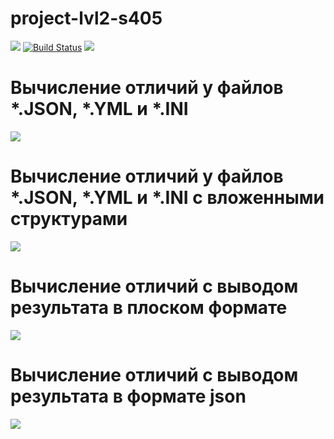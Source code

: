 # project-lvl2-s405
<a href="https://codeclimate.com/github/EldarAkhmetov/project-lvl2-s405/maintainability"><img src="https://api.codeclimate.com/v1/badges/1b50a94a22010d96b79d/maintainability" /></a>
[![Build Status](https://travis-ci.org/EldarAkhmetov/project-lvl2-s405.svg?branch=master)](https://travis-ci.org/EldarAkhmetov/project-lvl2-s405)
<a href="https://asciinema.org/a/fKH4eSfOqZMhMbIJaPQ6O19BM" target="_blank"><img src="https://asciinema.org/a/fKH4eSfOqZMhMbIJaPQ6O19BM.svg" /></a>

# Вычисление отличий у файлов *.JSON, *.YML и *.INI
<a href="https://asciinema.org/a/Q0aH9a2dFu4QK6jTPVqTGcBdz" target="_blank"><img src="https://asciinema.org/a/Q0aH9a2dFu4QK6jTPVqTGcBdz.svg" /></a>
# Вычисление отличий у файлов *.JSON, *.YML и *.INI с вложенными структурами
<a href="https://asciinema.org/a/ajxz5RxkTzNKArhEtEATHuRDR" target="_blank"><img src="https://asciinema.org/a/ajxz5RxkTzNKArhEtEATHuRDR.svg" /></a>
# Вычисление отличий с выводом результата в плоском формате
<a href="https://asciinema.org/a/7h2VpFolksPYMbBfWH61ZRO31" target="_blank"><img src="https://asciinema.org/a/7h2VpFolksPYMbBfWH61ZRO31.svg" /></a>
# Вычисление отличий с выводом результата в формате json
<a href="https://asciinema.org/a/fVsLBFFFMfIJnLiddiG3wi346" target="_blank"><img src="https://asciinema.org/a/fVsLBFFFMfIJnLiddiG3wi346.svg" /></a>
